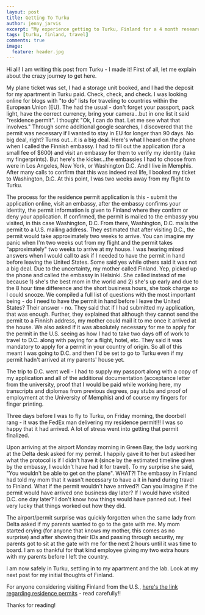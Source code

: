 ```yaml
---
layout: post
title: Getting To Turku
author: jenny_jarvis
excerpt: “My experience getting to Turku, Finland for a 4 month research trip.”
tags: [turku, finland, travel]
comments: true
image:
  feature: header.jpg
---
```

Hi all! I am writing this post from Turku - I made it! First of all, let me explain about the crazy journey to get here.

My plane ticket was set, I had a storage unit booked, and I had the deposit for my apartment  in Turku paid. Check, check, and check. I was looking online for blogs with "to do" lists for traveling to countries within the European Union (EU). The had the usual - don't forget your passport, pack light, have the correct currency, bring your camera...but in one list it said "residence permit". I thought "Ok, I can do that. Let me see what that involves."  Through some additional google searches, I discovered that the permit was necessary if I wanted to stay in EU for longer than 90 days. No big deal, right? Turns out...it is a big deal. Here's what I heard on the phone when I called the Finnish embassy. I had to fill out the application (for a small fee of $600) and visit an embassy for them to verify my identity (take my fingerprints). But here's the kicker...the embassies I had to choose from were in Los Angeles, New York, or Washington D.C. And I live in Memphis. After many calls to confirm that this was indeed real life, I booked my ticket  to Washington, D.C. At this point, I was two weeks away from my flight to Turku.

The process for the residence permit application is this - submit the application online, visit an embassy, after the embassy confirms your identity, the permit information is given to Finland where they confirm or deny your application. If confirmed, the permit is mailed to the embassy you visited, in this case Washington, D.C.  From there, Washington, D.C. mails the permit to a U.S. mailing address. They estimated that after visiting D.C., the permit would take approximately two weeks to arrive. You can imagine my panic when I'm two weeks out from my flight and the permit takes "approximately" two weeks to arrive at my house. I was hearing mixed answers when I would call to ask if I needed to have the permit in hand before leaving the United States. Some said yes while others said it was not a big deal. Due to the uncertainty, my mother called Finland. Yep, picked up the phone and called the embassy in Helsinki. She called instead of me because 1) she's the best mom in the world and 2) she's up early and due to the 8 hour time difference and the short business hours, she took charge so I could snooze. We compiled a full list of questions with the most important being - do I need to have the permit in hand before I leave the United States? Their answer - no. They said that if I had submitted my application, that was enough. Further, they explained that although they cannot send the permit to a Finnish address, my mother could mail it to me once it arrived at the house. We also asked if it was absolutely necessary for me to apply for the permit in the U.S. seeing as how I had to take two days off of work to travel to D.C. along with paying for a flight, hotel, etc. They said it was mandatory to apply for a permit in your country of origin. So all of this meant I was going to D.C. and then I'd be set to go to Turku even if my permit hadn't arrived at my parents' house yet.

The trip to D.C. went well - I had to supply my passport along with a copy of my application and all of the additional documentation (acceptance letter from the university, proof that I would be paid while working here, my transcripts and diplomas from previous degrees, pay stubs and proof of employment at the University of Memphis) and of course my fingers for finger printing.

Three days before I was to fly to Turku, on Friday morning, the doorbell rang - it was the FedEx man delivering my residence permit!!! I was so happy that it had arrived. A lot of stress went into getting that permit finalized.

Upon arriving at the airport Monday morning in Green Bay, the lady working at the Delta desk asked for my permit. I happily gave it to her but asked her what the protocol is if I didn't have it (since by the estimated timeline given by the embassy, I wouldn't have had it for travel). To my surprise she said, "You wouldn't be able to get on the plane". WHAT?! The embassy in Finland had told my mom that it wasn't necessary to have a it in hand during travel to Finland. What if the permit wouldn't have arrived?! Can you imagine if the permit would have arrived one business day later? If I would have visited D.C. one day later? I don't know how things would have panned out. I feel very lucky that things worked out how they did.

The airport/permit surprise was quickly forgotten when the same lady from Delta asked if my parents wanted to go to the gate with me. My mom started crying (for anyone that knows my mother, this comes as no surprise) and after showing their IDs and passing through security, my parents got to sit at the gate with me for the next 2 hours until it was time to board. I am so thankful for that kind employee giving my two extra hours with my parents before I left the country.

I am now safely in Turku, settling in to my apartment and the lab. Look at my next post for my initial thoughts of Finland.

For anyone considering visiting Finland from the U.S., [here's the link regarding residence permits](http://www.migri.fi/information_elsewhere/eu_residence_permit/applying_for_an_eu_residence_permit) - read carefully!!

Thanks for reading!

